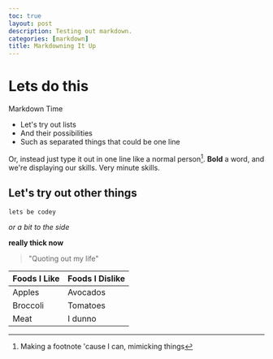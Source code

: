 ```yaml
---
toc: true
layout: post
description: Testing out markdown.
categories: [markdown]
title: Markdowning It Up
---
```


# Lets do this 
Markdown Time
- Let's try out lists
- And their possibilities
- Such as separated things that could be one line

Or, instead just type it out in one line like a normal person[^1]. **Bold** a word, and we're displaying our skills. Very minute skills.

## Let's try out other things
`lets be codey  `

*or a bit to the side*

**really thick now**

>"Quoting out my life"

| Foods I Like | Foods I Dislike |
|-|-|
| Apples | Avocados |
| Broccoli | Tomatoes |
| Meat | I dunno|




[^1]: Making a footnote 'cause I can, mimicking things